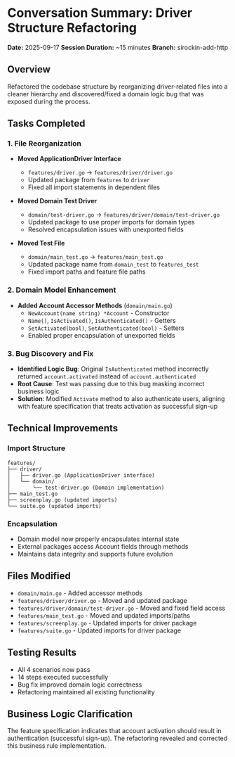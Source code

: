 # Conversation Summary: Driver Structure Refactoring

**Date:** 2025-09-17
**Session Duration:** ~15 minutes
**Branch:** sirockin-add-http

## Overview
Refactored the codebase structure by reorganizing driver-related files into a cleaner hierarchy and discovered/fixed a domain logic bug that was exposed during the process.

## Tasks Completed

### 1. File Reorganization
- **Moved ApplicationDriver Interface**
  - `features/driver.go` → `features/driver/driver.go`
  - Updated package from `features` to `driver`
  - Fixed all import statements in dependent files

- **Moved Domain Test Driver**
  - `domain/test-driver.go` → `features/driver/domain/test-driver.go`
  - Updated package to use proper imports for domain types
  - Resolved encapsulation issues with unexported fields

- **Moved Test File**
  - `domain/main_test.go` → `features/main_test.go`
  - Updated package name from `domain_test` to `features_test`
  - Fixed import paths and feature file paths

### 2. Domain Model Enhancement
- **Added Account Accessor Methods** (`domain/main.go`)
  - `NewAccount(name string) *Account` - Constructor
  - `Name()`, `IsActivated()`, `IsAuthenticated()` - Getters
  - `SetActivated(bool)`, `SetAuthenticated(bool)` - Setters
  - Enabled proper encapsulation of unexported fields

### 3. Bug Discovery and Fix
- **Identified Logic Bug**: Original `IsAuthenticated` method incorrectly returned `account.activated` instead of `account.authenticated`
- **Root Cause**: Test was passing due to this bug masking incorrect business logic
- **Solution**: Modified `Activate` method to also authenticate users, aligning with feature specification that treats activation as successful sign-up

## Technical Improvements

### Import Structure
```
features/
├── driver/
│   ├── driver.go (ApplicationDriver interface)
│   └── domain/
│       └── test-driver.go (Domain implementation)
├── main_test.go
├── screenplay.go (updated imports)
└── suite.go (updated imports)
```

### Encapsulation
- Domain model now properly encapsulates internal state
- External packages access Account fields through methods
- Maintains data integrity and supports future evolution

## Files Modified
- `domain/main.go` - Added accessor methods
- `features/driver/driver.go` - Moved and updated package
- `features/driver/domain/test-driver.go` - Moved and fixed field access
- `features/main_test.go` - Moved and updated imports/paths
- `features/screenplay.go` - Updated imports for driver package
- `features/suite.go` - Updated imports for driver package

## Testing Results
- All 4 scenarios now pass
- 14 steps executed successfully
- Bug fix improved domain logic correctness
- Refactoring maintained all existing functionality

## Business Logic Clarification
The feature specification indicates that account activation should result in authentication (successful sign-up). The refactoring revealed and corrected this business rule implementation.